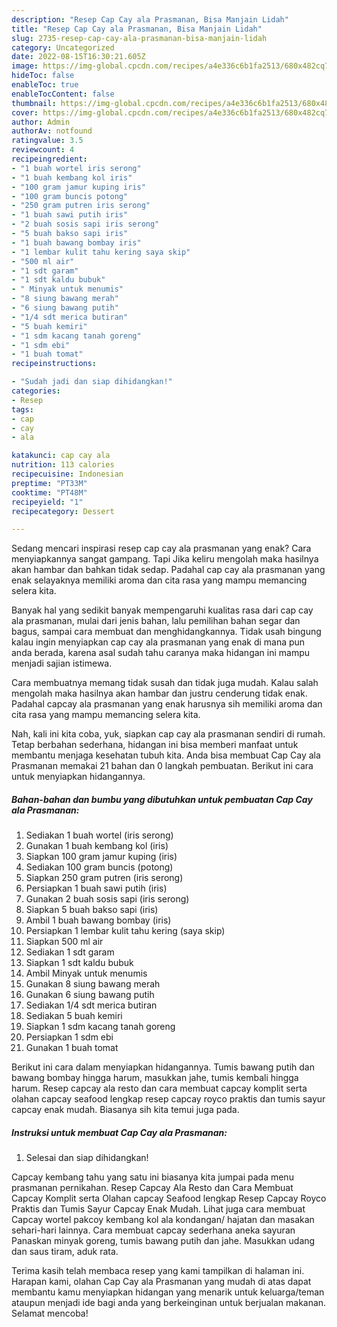 ```yaml
---
description: "Resep Cap Cay ala Prasmanan, Bisa Manjain Lidah"
title: "Resep Cap Cay ala Prasmanan, Bisa Manjain Lidah"
slug: 2735-resep-cap-cay-ala-prasmanan-bisa-manjain-lidah
category: Uncategorized
date: 2022-08-15T16:30:21.605Z
image: https://img-global.cpcdn.com/recipes/a4e336c6b1fa2513/680x482cq70/cap-cay-ala-prasmanan-foto-resep-utama.jpg
hideToc: false
enableToc: true
enableTocContent: false
thumbnail: https://img-global.cpcdn.com/recipes/a4e336c6b1fa2513/680x482cq70/cap-cay-ala-prasmanan-foto-resep-utama.jpg
cover: https://img-global.cpcdn.com/recipes/a4e336c6b1fa2513/680x482cq70/cap-cay-ala-prasmanan-foto-resep-utama.jpg
author: Admin
authorAv: notfound
ratingvalue: 3.5
reviewcount: 4
recipeingredient:
- "1 buah wortel iris serong"
- "1 buah kembang kol iris"
- "100 gram jamur kuping iris"
- "100 gram buncis potong"
- "250 gram putren iris serong"
- "1 buah sawi putih iris"
- "2 buah sosis sapi iris serong"
- "5 buah bakso sapi iris"
- "1 buah bawang bombay iris"
- "1 lembar kulit tahu kering saya skip"
- "500 ml air"
- "1 sdt garam"
- "1 sdt kaldu bubuk"
- " Minyak untuk menumis"
- "8 siung bawang merah"
- "6 siung bawang putih"
- "1/4 sdt merica butiran"
- "5 buah kemiri"
- "1 sdm kacang tanah goreng"
- "1 sdm ebi"
- "1 buah tomat"
recipeinstructions:

- "Sudah jadi dan siap dihidangkan!"
categories:
- Resep
tags:
- cap
- cay
- ala

katakunci: cap cay ala 
nutrition: 113 calories
recipecuisine: Indonesian
preptime: "PT33M"
cooktime: "PT48M"
recipeyield: "1"
recipecategory: Dessert

---
```



Sedang mencari inspirasi resep cap cay ala prasmanan yang enak? Cara menyiapkannya sangat gampang. Tapi Jika keliru mengolah maka hasilnya akan hambar dan bahkan tidak sedap. Padahal cap cay ala prasmanan yang enak selayaknya memiliki aroma dan cita rasa yang mampu memancing selera kita.


Banyak hal yang sedikit banyak mempengaruhi kualitas rasa dari cap cay ala prasmanan, mulai dari jenis bahan, lalu pemilihan bahan segar dan bagus, sampai cara membuat dan menghidangkannya. Tidak usah bingung kalau ingin menyiapkan cap cay ala prasmanan yang enak di mana pun anda berada, karena asal sudah tahu caranya maka hidangan ini mampu menjadi sajian istimewa.

Cara membuatnya memang tidak susah dan tidak juga mudah. Kalau salah mengolah maka hasilnya akan hambar dan justru cenderung tidak enak. Padahal capcay ala prasmanan yang enak harusnya sih memiliki aroma dan cita rasa yang mampu memancing selera kita.


Nah, kali ini kita coba, yuk, siapkan cap cay ala prasmanan sendiri di rumah. Tetap berbahan sederhana, hidangan ini bisa memberi manfaat untuk membantu menjaga kesehatan tubuh kita. Anda bisa membuat Cap Cay ala Prasmanan memakai 21 bahan dan 0 langkah pembuatan. Berikut ini cara untuk menyiapkan hidangannya.

<!--inarticleads1-->

##### Bahan-bahan dan bumbu yang dibutuhkan untuk pembuatan Cap Cay ala Prasmanan:

1. Sediakan 1 buah wortel (iris serong)
1. Gunakan 1 buah kembang kol (iris)
1. Siapkan 100 gram jamur kuping (iris)
1. Sediakan 100 gram buncis (potong)
1. Siapkan 250 gram putren (iris serong)
1. Persiapkan 1 buah sawi putih (iris)
1. Gunakan 2 buah sosis sapi (iris serong)
1. Siapkan 5 buah bakso sapi (iris)
1. Ambil 1 buah bawang bombay (iris)
1. Persiapkan 1 lembar kulit tahu kering (saya skip)
1. Siapkan 500 ml air
1. Sediakan 1 sdt garam
1. Siapkan 1 sdt kaldu bubuk
1. Ambil  Minyak untuk menumis
1. Gunakan 8 siung bawang merah
1. Gunakan 6 siung bawang putih
1. Sediakan 1/4 sdt merica butiran
1. Sediakan 5 buah kemiri
1. Siapkan 1 sdm kacang tanah goreng
1. Persiapkan 1 sdm ebi
1. Gunakan 1 buah tomat


Berikut ini cara dalam menyiapkan hidangannya. Tumis bawang putih dan bawang bombay hingga harum, masukkan jahe, tumis kembali hingga harum. Resep capcay ala resto dan cara membuat capcay komplit serta olahan capcay seafood lengkap resep capcay royco praktis dan tumis sayur capcay enak mudah. Biasanya sih kita temui juga pada. 

<!--inarticleads2-->

##### Instruksi untuk membuat Cap Cay ala Prasmanan:


1. Selesai dan siap dihidangkan!

Capcay kembang tahu yang satu ini biasanya kita jumpai pada menu prasmanan pernikahan. Resep Capcay Ala Resto dan Cara Membuat Capcay Komplit serta Olahan capcay Seafood lengkap Resep Capcay Royco Praktis dan Tumis Sayur Capcay Enak Mudah. Lihat juga cara membuat Capcay wortel pakcoy kembang kol ala kondangan/ hajatan dan masakan sehari-hari lainnya. Cara membuat capcay sederhana aneka sayuran Panaskan minyak goreng, tumis bawang putih dan jahe. Masukkan udang dan saus tiram, aduk rata. 

Terima kasih telah membaca resep yang kami tampilkan di halaman ini. Harapan kami, olahan Cap Cay ala Prasmanan yang mudah di atas dapat membantu kamu menyiapkan hidangan yang menarik untuk keluarga/teman ataupun menjadi ide bagi anda yang berkeinginan untuk berjualan makanan. Selamat mencoba!
